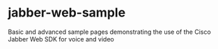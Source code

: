 # jabber-web-sample
Basic and advanced sample pages demonstrating the use of the Cisco Jabber Web SDK for voice and video

